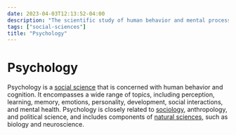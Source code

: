 ```yaml
---
date: 2023-04-03T12:13:52-04:00
description: "The scientific study of human behavior and mental processes."
tags: ["social-sciences"]
title: "Psychology"
---
```


# Psychology

Psychology is a [social science](social-sciences.md) that is concerned with human behavior and cognition. It encompasses a wide range of topics, including perception, learning, memory, emotions, personality, development, social interactions, and mental health. Psychology is closely related to [sociology](sociology.md), anthropology, and political science, and includes components of [natural sciences](natural-sciences), such as biology and neuroscience.
